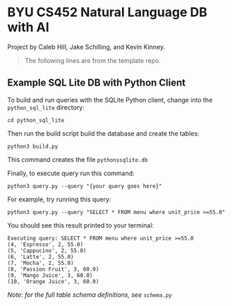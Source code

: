 # BYU CS452 Natural Language DB with AI 
Project by Caleb Hill, Jake Schilling, and Kevin Kinney.

> The following lines are from the template repo.
## Example SQL Lite DB with Python Client

To build and run queries with the SQLite Python client, change into the `python_sql_lite` directory:

```
cd python_sql_lite
```
Then run the build script build the database and create the tables:
```
python3 build.py
```
This command creates the file `pythonssqlite.db`

Finally, to execute query run this command:
```
python3 query.py --query "{your query goes here}"
```
For example, try running this query:
```
python3 query.py --query "SELECT * FROM menu where unit_price >=55.0"
```
You should see this result printed to your terminal:
```
Executing query: SELECT * FROM menu where unit_price >=55.0
(4, 'Espresso', 2, 55.0)
(5, 'Cappucino', 2, 55.0)
(6, 'Latte', 2, 55.0)
(7, 'Mocha', 2, 55.0)
(8, 'Passion Fruit', 3, 60.0)
(9, 'Mango Juice', 3, 60.0)
(10, 'Orange Juice', 3, 60.0)
```

*Note: for the full table schema definitions, see `schema.py`*
